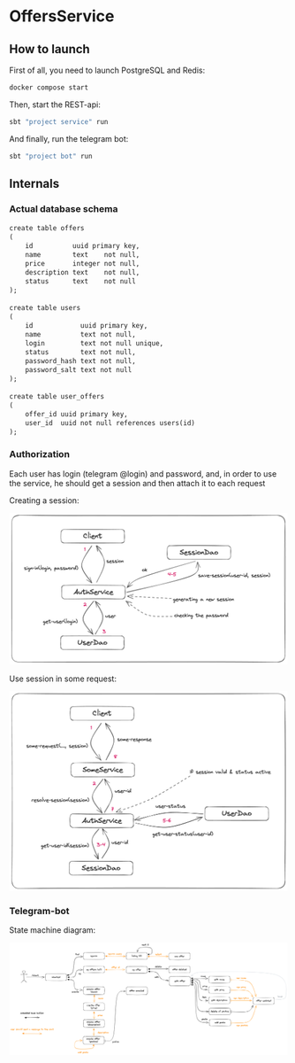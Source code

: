 # OffersService

## How to launch

First of all, you need to launch PostgreSQL and Redis:

```bash
docker compose start
```

Then, start the REST-api:

```bash
sbt "project service" run 
```

And finally, run the telegram bot:

```bash
sbt "project bot" run 
```

## Internals

### Actual database schema

```postgresql
create table offers
(
    id          uuid primary key,
    name        text    not null,
    price       integer not null,
    description text    not null,
    status      text    not null
);

create table users
(
    id            uuid primary key,
    name          text not null,
    login         text not null unique,
    status        text not null,
    password_hash text not null,
    password_salt text not null
);

create table user_offers
(
    offer_id uuid primary key,
    user_id  uuid not null references users(id)
);
```

### Authorization

Each user has login (telegram @login) and password, and, in order to use the service, he should get a session and then attach it to each request

Creating a session:

<img src="docs/create-session.png" width="600" alt="create-session"/>

Use session in some request:

<img src="docs/use-session.png" width="600" alt="use-session"/>

### Telegram-bot

State machine diagram:

<img src="docs/bot-state-machine.png" alt="bot-state-machine"/>
